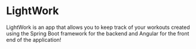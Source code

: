 # LightWork

LightWork is an app that allows you to keep track of your workouts created using the Spring Boot framework for the backend and Angular for the front end of the application!

## 
